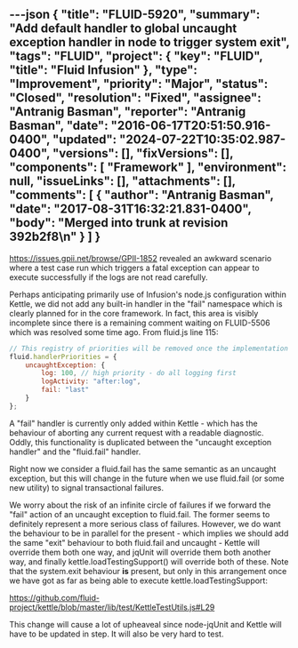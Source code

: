 ---json
{
  "title": "FLUID-5920",
  "summary": "Add default handler to global uncaught exception handler in node to trigger system exit",
  "tags": "FLUID",
  "project": {
    "key": "FLUID",
    "title": "Fluid Infusion"
  },
  "type": "Improvement",
  "priority": "Major",
  "status": "Closed",
  "resolution": "Fixed",
  "assignee": "Antranig Basman",
  "reporter": "Antranig Basman",
  "date": "2016-06-17T20:51:50.916-0400",
  "updated": "2024-07-22T10:35:02.987-0400",
  "versions": [],
  "fixVersions": [],
  "components": [
    "Framework"
  ],
  "environment": null,
  "issueLinks": [],
  "attachments": [],
  "comments": [
    {
      "author": "Antranig Basman",
      "date": "2017-08-31T16:32:21.831-0400",
      "body": "Merged into trunk at revision 392b2f8\n"
    }
  ]
}
---
<https://issues.gpii.net/browse/GPII-1852> revealed an awkward scenario where a test case run which triggers a fatal exception can appear to execute successfully if the logs are not read carefully.

Perhaps anticipating primarily use of Infusion's node.js configuration within Kettle, we did not add any built-in handler in the "fail" namespace which is clearly planned for in the core framework. In fact, this area is visibly incomplete since there is a remaining comment waiting on FLUID-5506 which was resolved some time ago. From fluid.js line 115:

```javascript
// This registry of priorities will be removed once the implementation of FLUID-5506 is complete
fluid.handlerPriorities = {
    uncaughtException: {
        log: 100, // high priority - do all logging first
        logActivity: "after:log",
        fail: "last"
    }
};
```

A "fail" handler is currently only added within Kettle - which has the behaviour of aborting any current request with a readable diagnostic. Oddly, this functionality is duplicated between the "uncaught exception handler" and the "fluid.fail" handler.

Right now we consider a fluid.fail has the same semantic as an uncaught exception, but this will change in the future when we use fluid.fail (or some new utility) to signal transactional failures.

We worry about the risk of an infinite circle of failures if we forward the "fail" action of an uncaught exception to fluid.fail. The former seems to definitely represent a more serious class of failures. However, we do want the behaviour to be in parallel for the present - which implies we should add the same "exit" behaviour to both fluid.fail and uncaught - Kettle will override them both one way, and jqUnit will override them both another way, and finally kettle.loadTestingSupport() will override both of these. Note that the system.exit behaviour **is** present, but only in this arrangement once we have got as far as being able to execute kettle.loadTestingSupport:

<https://github.com/fluid-project/kettle/blob/master/lib/test/KettleTestUtils.js#L29>

This change will cause a lot of upheaveal since node-jqUnit and Kettle will have to be updated in step. It will also be very hard to test.

        